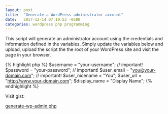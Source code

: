 ```yaml
---
layout: post
title:  "Generate a WordPress administrator account"
date:   2017-12-14 07:19:53 -0500
categories: wordpress php programming
---
```

This script will generate an administrator account using the credentials and information defined in the variables. Simply update the variables below and upload, upload the script the the root of your WordPress site and visit the page in your browser.

{% highlight php %}
$username = "your-username"; // important!
$password = "your-password"; // important!
$user_email = "you@your-domain.com"; // important!
$user_nicename = "You";
$user_url = "http://www.your-domain.com";
$display_name = "Display Name";
{% endhighlight %}

Visit gist:

[generate-wp-admin.php](https://gist.github.com/websitedesignby/e0e0f379553bad3da9c59e12e4f4d9a4)


